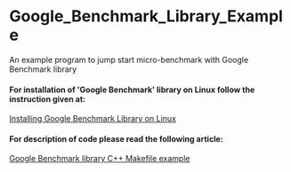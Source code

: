# Google_Benchmark_Library_Example
An example program to jump start micro-benchmark with Google Benchmark library

#### For installation of 'Google Benchmark' library on Linux follow the instruction given at:
[Installing Google Benchmark Library on Linux](https://www.intellect.ind.in/pages/installing-google-benchmark-library-on-linux-from-source-code.html)

#### For description of code please read the following article:
[Google Benchmark library C++ Makefile example](https://www.intellect.ind.in/pages/google-benchmark-cpp-makefile-example.html)
